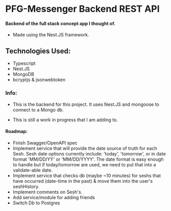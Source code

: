 # PFG-Messenger Backend REST API

#### Backend of the full stack concept app I thought of.

- Made using the Nest.JS framework.

## Technologies Used:

- Typescript
- Nest.JS
- MongoDB
- bcryptjs & jsonwebtoken

### Info:

- This is the backend for this project. It uses Nest.JS and mongoose to connect to a Mongo db.

- This is still a work in progress that I am adding to.

#### Roadmap:

- Finish Swagger/OpenAPI spec
- Implement service that will provide the date source of truth for each Sesh. Sesh date options currently include: 'today', 'tomorrow', or in date format 'MM/DD/YY' or 'MM/DD/YYYY'. The date format is easy enough to handle but if today/tomorrow are used, we need to put that into a validate-able date.
- Implement service that checks db (maybe ~10 minutes) for seshs that have occurred (date-time in the past) & move them into the user's
  seshHistory.
- Implement comments on Sesh's.
- Add service/module for adding friends
- Switch Db to Postgres

